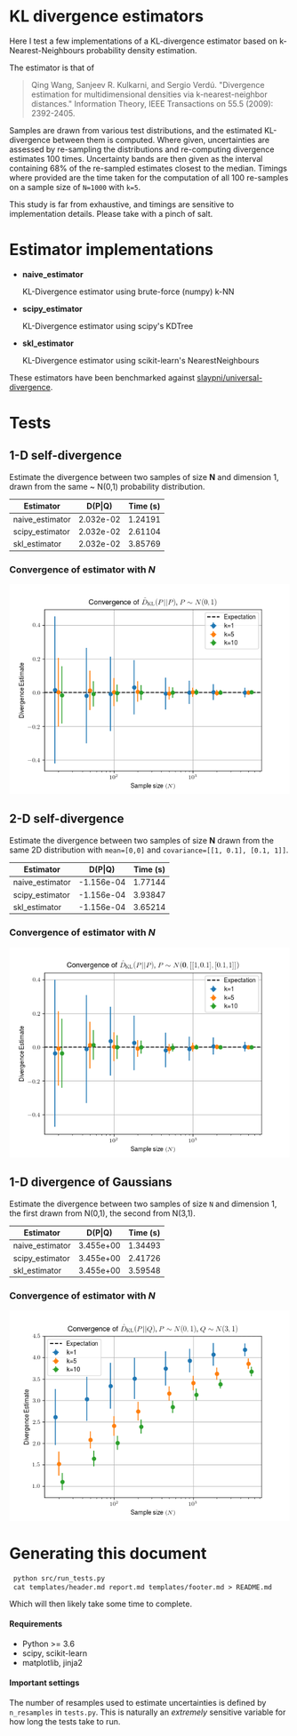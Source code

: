 # KL divergence estimators

Here I test a few implementations of a KL-divergence estimator
based on k-Nearest-Neighbours probability density estimation.

The estimator is that of 

> Qing Wang, Sanjeev R. Kulkarni, and Sergio Verdú. "Divergence estimation for multidimensional densities via k-nearest-neighbor distances." Information Theory, IEEE Transactions on 55.5 (2009): 2392-2405.

Samples are drawn from various test distributions, and the estimated
KL-divergence between them is computed. Where given, uncertainties are
assessed by re-sampling the distributions and re-computing divergence estimates
100 times. Uncertainty bands are then given as the interval
containing 68% of the re-sampled estimates closest to the median. Timings
where provided are the time taken for the computation of all 100 re-samples
on a sample size of `N=1000` with `k=5`.

This study is far from exhaustive, and timings are sensitive to implementation
details. Please take with a pinch of salt.

# Estimator implementations


 - **naive_estimator**

    KL-Divergence estimator using brute-force (numpy) k-NN

 - **scipy_estimator**

    KL-Divergence estimator using scipy's KDTree

 - **skl_estimator**

    KL-Divergence estimator using scikit-learn's NearestNeighbours


These estimators have been benchmarked against [slaypni/universal-divergence](https://github.com/slaypni/universal-divergence).

# Tests



## 1-D self-divergence
 Estimate the divergence between two samples of size **N** and dimension
    1, drawn from the same ~ N(0,1) probability distribution.

|    Estimator    |  D(P\|Q) | Time (s)|
|-----------------|----------|---------|
|naive_estimator  | 2.032e-02|1.24191|
|scipy_estimator  | 2.032e-02|2.61104|
|skl_estimator    | 2.032e-02|3.85769|

### Convergence of estimator with *N*
![Convergence Plot](figures/self_divergence_1d_convergence.png)



## 2-D self-divergence
 Estimate the divergence between two samples of size **N** drawn
    from the same 2D distribution with
    `mean=[0,0]` and `covariance=[[1, 0.1], [0.1, 1]]`.

|    Estimator    |  D(P\|Q) | Time (s)|
|-----------------|----------|---------|
|naive_estimator  |-1.156e-04|1.77144|
|scipy_estimator  |-1.156e-04|3.93847|
|skl_estimator    |-1.156e-04|3.65214|

### Convergence of estimator with *N*
![Convergence Plot](figures/self_divergence_2d_convergence.png)



## 1-D divergence of Gaussians
 Estimate the divergence between two samples of size `N` and dimension
    1, the first drawn from N(0,1), the second from N(3,1).

|    Estimator    |  D(P\|Q) | Time (s)|
|-----------------|----------|---------|
|naive_estimator  | 3.455e+00|1.34493|
|scipy_estimator  | 3.455e+00|2.41726|
|skl_estimator    | 3.455e+00|3.59548|

### Convergence of estimator with *N*
![Convergence Plot](figures/gaussian_divergence_1d_convergence.png)

# Generating this document

```Shell
 python src/run_tests.py
 cat templates/header.md report.md templates/footer.md > README.md
```

Which will then likely take some time to complete.

#### Requirements

- Python >= 3.6
- scipy, scikit-learn
- matplotlib, jinja2

#### Important settings

The number of resamples used to estimate uncertainties is defined by
`n_resamples` in `tests.py`. This is naturally an *extremely* sensitive variable
for how long the tests take to run.

